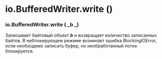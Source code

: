 # io.BufferedWriter.write ()

### io.BufferedWriter.write ( _b _)

Записывает байтовый объект _**b**_ и возвращает количество записанных байтов. В неблокирующем режиме возникает ошибка BlockingIOError, если необходимо записать буфер, но необработанный поток блокируется.
